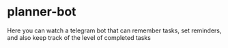 # planner-bot
Here you can watch a telegram bot that can remember tasks, set reminders, and also keep track of the level of completed tasks
